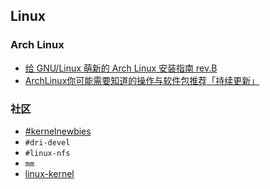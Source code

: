 ## Linux
### Arch Linux

- [给 GNU/Linux 萌新的 Arch Linux 安装指南 rev.B](https://blog.yoitsu.moe/arch-linux/installing_arch_linux_for_complete_newbies.html)
- [ArchLinux你可能需要知道的操作与软件包推荐「持续更新」](https://www.viseator.com/2017/07/02/arch_more/)



### 社区

- [#kernelnewbies](https://kernelnewbies.org/IRC)
- `#dri-devel`
- `#linux-nfs`
- `mm`
- [linux-kernel](http://vger.kernel.org/lkml/)